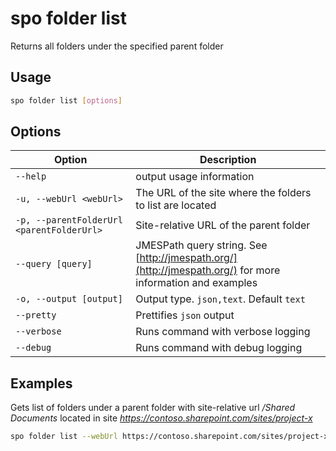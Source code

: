 # spo folder list

Returns all folders under the specified parent folder

## Usage

```sh
spo folder list [options]
```

## Options

Option|Description
------|-----------
`--help`|output usage information
`-u, --webUrl <webUrl>`|The URL of the site where the folders to list are located
`-p, --parentFolderUrl <parentFolderUrl>`|Site-relative URL of the parent folder
`--query [query]`|JMESPath query string. See [http://jmespath.org/](http://jmespath.org/) for more information and examples
`-o, --output [output]`|Output type. `json,text`. Default `text`
`--pretty`|Prettifies `json` output
`--verbose`|Runs command with verbose logging
`--debug`|Runs command with debug logging

## Examples

Gets list of folders under a parent folder with site-relative url _/Shared Documents_ located in site _https://contoso.sharepoint.com/sites/project-x_

```sh
spo folder list --webUrl https://contoso.sharepoint.com/sites/project-x --parentFolderUrl '/Shared Documents'
```
